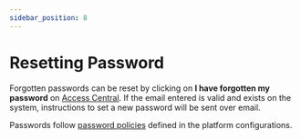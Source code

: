 ```yaml
---
sidebar_position: 8
---
```

# Resetting Password

Forgotten passwords can be reset by clicking on **I have forgotten my password** on [Access Central](AccessCentral). If the email entered is valid and exists on the system, instructions to set a new password will be sent over email.

Passwords follow [password policies](/docs/Configuration/LoginConfigurations/ConfiguringPasswordPolicies) defined in the platform configurations.